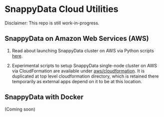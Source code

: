 
# SnappyData Cloud Utilities

Disclaimer: This repo is still work-in-progress.

## SnappyData on Amazon Web Services (AWS)

1. Read about launching SnappyData cluster on AWS via Python scripts [here](aws/ec2/README.md).

2. Experimental scripts to setup SnappyData single-node cluster on AWS via CloudFormation are available under [aws/cloudformation](aws/cloudformation). It is duplicated at top level cloudformation directory, which is retained there temporarily as external apps depend on it to be at this location.

## SnappyData with Docker

(Coming soon)
